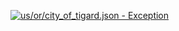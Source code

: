 [![us/or/city_of_tigard.json - Exception](https://img.shields.io/badge/us/or/city_of_tigard.json-Exception-red)](https://github.com/openaddresses/openaddresses/tree/master/sources/us/or/city_of_tigard.json)